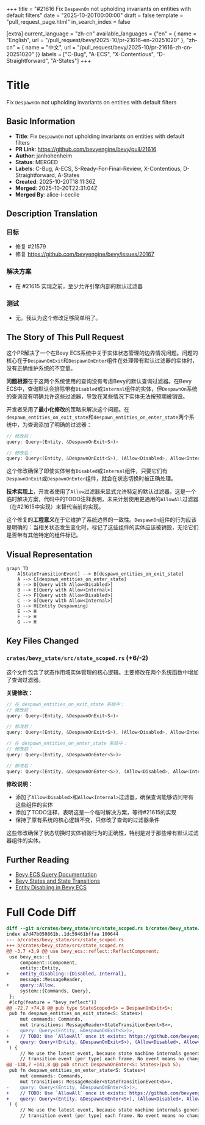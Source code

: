 +++
title = "#21616 Fix `DespawnOn` not upholding invariants on entities with default filters"
date = "2025-10-20T00:00:00"
draft = false
template = "pull_request_page.html"
in_search_index = false

[extra]
current_language = "zh-cn"
available_languages = {"en" = { name = "English", url = "/pull_request/bevy/2025-10/pr-21616-en-20251020" }, "zh-cn" = { name = "中文", url = "/pull_request/bevy/2025-10/pr-21616-zh-cn-20251020" }}
labels = ["C-Bug", "A-ECS", "X-Contentious", "D-Straightforward", "A-States"]
+++

# Title
Fix `DespawnOn` not upholding invariants on entities with default filters

## Basic Information
- **Title**: Fix `DespawnOn` not upholding invariants on entities with default filters
- **PR Link**: https://github.com/bevyengine/bevy/pull/21616
- **Author**: janhohenheim
- **Status**: MERGED
- **Labels**: C-Bug, A-ECS, S-Ready-For-Final-Review, X-Contentious, D-Straightforward, A-States
- **Created**: 2025-10-20T18:11:36Z
- **Merged**: 2025-10-20T22:31:04Z
- **Merged By**: alice-i-cecile

## Description Translation
### 目标
- 修复 #21579
- 修复 https://github.com/bevyengine/bevy/issues/20167

### 解决方案
- 在 #21615 实现之前，至少允许引擎内部的默认过滤器

### 测试
- 无。我认为这个修改足够简单明了。

## The Story of This Pull Request

这个PR解决了一个在Bevy ECS系统中关于实体状态管理的边界情况问题。问题的核心在于`DespawnOnExit`和`DespawnOnEnter`组件在处理带有默认过滤器的实体时，没有正确维护系统的不变量。

**问题根源**在于这两个系统使用的查询没有考虑Bevy的默认查询过滤器。在Bevy ECS中，查询默认会排除带有`Disabled`或`Internal`组件的实体，但`DespawnOn`系统的查询没有明确允许这些过滤器，导致在某些情况下实体无法按预期被销毁。

开发者采用了**最小化修改**的策略来解决这个问题。在`despawn_entities_on_exit_state`和`despawn_entities_on_enter_state`两个系统中，为查询添加了明确的过滤器：

```rust
// 修改前：
query: Query<(Entity, &DespawnOnExit<S>)>

// 修改后：  
query: Query<(Entity, &DespawnOnExit<S>), (Allow<Disabled>, Allow<Internal>)>
```

这个修改确保了即使实体带有`Disabled`或`Internal`组件，只要它们有`DespawnOnExit`或`DespawnOnEnter`组件，就会在状态切换时被正确处理。

**技术实现上**，开发者使用了`Allow`过滤器来显式允许特定的默认过滤器。这是一个临时解决方案，代码中的TODO注释表明，未来计划使用更通用的`AllowAll`过滤器（在#21615中实现）来替代当前的实现。

这个修复的**工程意义**在于它维护了系统边界的一致性。`DespawnOn`组件的行为应该是明确的：当相关状态发生变化时，标记了这些组件的实体应该被销毁，无论它们是否带有其他特定的组件标记。

## Visual Representation

```mermaid
graph TD
    A[StateTransitionEvent] --> B[despawn_entities_on_exit_state]
    A --> C[despawn_entities_on_enter_state]
    B --> D[Query with Allow<Disabled>]
    B --> E[Query with Allow<Internal>]
    C --> F[Query with Allow<Disabled>]
    C --> G[Query with Allow<Internal>]
    D --> H[Entity Despawning]
    E --> H
    F --> H
    G --> H
```

## Key Files Changed

### `crates/bevy_state/src/state_scoped.rs` (+6/-2)

这个文件包含了状态作用域实体管理的核心逻辑。主要修改在两个系统函数中增加了查询过滤器。

**关键修改：**

```rust
// 在 despawn_entities_on_exit_state 系统中：
// 修改前：
query: Query<(Entity, &DespawnOnExit<S>)>

// 修改后：
query: Query<(Entity, &DespawnOnExit<S>), (Allow<Disabled>, Allow<Internal>)>

// 在 despawn_entities_on_enter_state 系统中：
// 修改前：
query: Query<(Entity, &DespawnOnEnter<S>)>

// 修改后：  
query: Query<(Entity, &DespawnOnEnter<S>), (Allow<Disabled>, Allow<Internal>)>
```

**修改说明：**
- 添加了`Allow<Disabled>`和`Allow<Internal>`过滤器，确保查询能够访问带有这些组件的实体
- 添加了TODO注释，表明这是一个临时解决方案，等待#21615的实现
- 保持了原有系统的核心逻辑不变，只修改了查询的过滤器条件

这些修改确保了状态切换时实体销毁行为的正确性，特别是对于那些带有默认过滤器组件的实体。

## Further Reading

- [Bevy ECS Query Documentation](https://docs.rs/bevy_ecs/latest/bevy_ecs/system/struct.Query.html)
- [Bevy States and State Transitions](https://bevy-cheatbook.github.io/programming/states.html)
- [Entity Disabling in Bevy ECS](https://docs.rs/bevy_ecs/latest/bevy_ecs/entity_disabling/index.html)

# Full Code Diff
```diff
diff --git a/crates/bevy_state/src/state_scoped.rs b/crates/bevy_state/src/state_scoped.rs
index a7d47b050861b..1dc59461bffaa 100644
--- a/crates/bevy_state/src/state_scoped.rs
+++ b/crates/bevy_state/src/state_scoped.rs
@@ -3,7 +3,9 @@ use bevy_ecs::reflect::ReflectComponent;
 use bevy_ecs::{
     component::Component,
     entity::Entity,
+    entity_disabling::{Disabled, Internal},
     message::MessageReader,
+    query::Allow,
     system::{Commands, Query},
 };
 #[cfg(feature = "bevy_reflect")]
@@ -72,7 +74,8 @@ pub type StateScoped<S> = DespawnOnExit<S>;
 pub fn despawn_entities_on_exit_state<S: States>(
     mut commands: Commands,
     mut transitions: MessageReader<StateTransitionEvent<S>>,
-    query: Query<(Entity, &DespawnOnExit<S>)>,
+    // TODO: Use `AllowAll` once it exists: https://github.com/bevyengine/bevy/issues/21615
+    query: Query<(Entity, &DespawnOnExit<S>), (Allow<Disabled>, Allow<Internal>)>,
 ) {
     // We use the latest event, because state machine internals generate at most 1
     // transition event (per type) each frame. No event means no change happened
@@ -138,7 +141,8 @@ pub struct DespawnOnEnter<S: States>(pub S);
 pub fn despawn_entities_on_enter_state<S: States>(
     mut commands: Commands,
     mut transitions: MessageReader<StateTransitionEvent<S>>,
-    query: Query<(Entity, &DespawnOnEnter<S>)>,
+    // TODO: Use `AllowAll` once it exists: https://github.com/bevyengine/bevy/issues/21615
+    query: Query<(Entity, &DespawnOnEnter<S>), (Allow<Disabled>, Allow<Internal>)>,
 ) {
     // We use the latest event, because state machine internals generate at most 1
     // transition event (per type) each frame. No event means no change happened
```